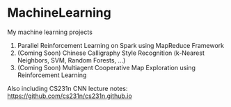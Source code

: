 # MachineLearning
My machine learning projects

1. Parallel Reinforcement Learning on Spark using MapReduce Framework
2. (Coming Soon) Chinese Calligraphy Style Recognition (k-Nearest Neighbors, SVM, Random Forests, ...)
3. (Coming Soon) Multiagent Cooperative Map Exploration using Reinforcement Learning

Also including CS231n CNN lecture notes:
https://github.com/cs231n/cs231n.github.io
